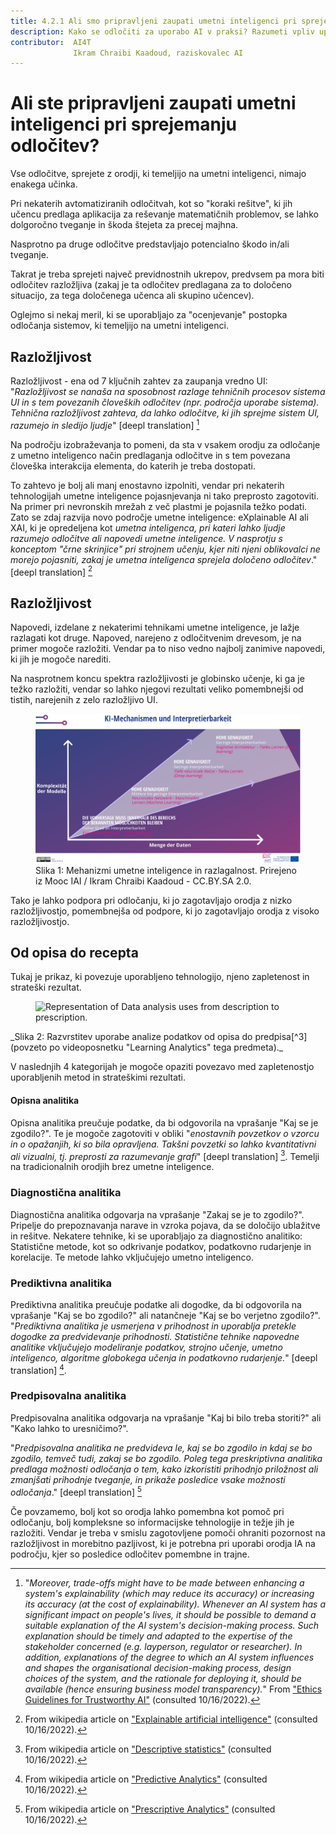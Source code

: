 ```yaml
---
title: 4.2.1 Ali smo pripravljeni zaupati umetni inteligenci pri sprejemanju odločitev?
description: Kako se odločiti za uporabo AI v praksi? Razumeti vpliv uporabe orodij umetne inteligence za odločanje in potrebne previdnostne ukrepe pri uporabi
contributor:  AI4T
              Ikram Chraibi Kaadoud, raziskovalec AI
---
```


# Ali ste pripravljeni zaupati umetni inteligenci pri sprejemanju odločitev?

Vse odločitve, sprejete z orodji, ki temeljijo na umetni inteligenci, nimajo enakega učinka.

Pri nekaterih avtomatiziranih odločitvah, kot so "koraki rešitve", ki jih učencu predlaga aplikacija za reševanje matematičnih problemov, se lahko dolgoročno tveganje in škoda štejeta za precej majhna.

Nasprotno pa druge odločitve predstavljajo potencialno škodo in/ali tveganje.

Takrat je treba sprejeti največ previdnostnih ukrepov, predvsem pa mora biti odločitev razložljiva (zakaj je ta odločitev predlagana za to določeno situacijo, za tega določenega učenca ali skupino učencev).

Oglejmo si nekaj meril, ki se uporabljajo za "ocenjevanje" postopka odločanja sistemov, ki temeljijo na umetni inteligenci.

## Razložljivost

Razložljivost - ena od 7 ključnih zahtev za zaupanja vredno UI: "_Razložljivost se nanaša na sposobnost razlage tehničnih procesov sistema UI in s tem povezanih človeških odločitev (npr. področja uporabe sistema). Tehnična razložljivost zahteva, da lahko odločitve, ki jih sprejme sistem UI, razumejo in sledijo ljudje_" [deepl translation] [^1]

Na področju izobraževanja to pomeni, da sta v vsakem orodju za odločanje z umetno inteligenco način predlaganja odločitve in s tem povezana človeška interakcija elementa, do katerih je treba dostopati.

To zahtevo je bolj ali manj enostavno izpolniti, vendar pri nekaterih tehnologijah umetne inteligence pojasnjevanja ni tako preprosto zagotoviti. Na primer pri nevronskih mrežah z več plastmi je pojasnila težko podati. Zato se zdaj razvija novo področje umetne inteligence: eXplainable AI ali XAI, ki je opredeljena kot _umetna inteligenca, pri kateri lahko ljudje razumejo odločitve ali napovedi umetne inteligence. V nasprotju s konceptom "črne skrinjice" pri strojnem učenju, kjer niti njeni oblikovalci ne morejo pojasniti, zakaj je umetna inteligenca sprejela določeno odločitev_." [deepl translation] [^2]

## Razložljivost

Napovedi, izdelane z nekaterimi tehnikami umetne inteligence, je lažje razlagati kot druge. Napoved, narejeno z odločitvenim drevesom, je na primer mogoče razložiti. Vendar pa to niso vedno najbolj zanimive napovedi, ki jih je mogoče narediti.

Na nasprotnem koncu spektra razložljivosti je globinsko učenje, ki ga je težko razložiti, vendar so lahko njegovi rezultati veliko pomembnejši od tistih, narejenih z zelo razložljivo UI.

<figure>
  <img src="Images/AI-mecanisms-and-interpretability-HQ-SI.jpg" alt="Representation of AI mechanisms and interpretability." />
  <figcaption>Slika 1: Mehanizmi umetne inteligence in razlagalnost.
 Prirejeno iz Mooc IAI / Ikram Chraibi Kaadoud - CC.BY.SA 2.0.</figcaption>
</figure>

Tako je lahko podpora pri odločanju, ki jo zagotavljajo orodja z nizko razložljivostjo, pomembnejša od podpore, ki jo zagotavljajo orodja z visoko razložljivostjo.

## Od opisa do recepta

Tukaj je prikaz, ki povezuje uporabljeno tehnologijo, njeno zapletenost in strateški rezultat.

<figure>
  <img src="Images/Data-analysis-uses-from-description-to-prescription-HQ.jpg" alt="Representation of Data analysis uses from description to prescription." />
</figure>
_Slika 2: Razvrstitev uporabe analize podatkov od opisa do predpisa[^3] (povzeto po videoposnetku "Learning Analytics" tega predmeta)._

V naslednjih 4 kategorijah je mogoče opaziti povezavo med zapletenostjo uporabljenih metod in strateškimi rezultati.

#### Opisna analitika

Opisna analitika preučuje podatke, da bi odgovorila na vprašanje "Kaj se je zgodilo?".
Te je mogoče zagotoviti v obliki "*enostavnih povzetkov o vzorcu in o opažanjih, ki so bila opravljena. Takšni povzetki so lahko kvantitativni ali vizualni, tj. preprosti za razumevanje grafi*" [deepl translation] [^4]. Temelji na tradicionalnih orodjih brez umetne inteligence.

### Diagnostična analitika

Diagnostična analitika odgovarja na vprašanje "Zakaj se je to zgodilo?".
Pripelje do prepoznavanja narave in vzroka pojava, da se določijo ublažitve in rešitve. Nekatere tehnike, ki se uporabljajo za diagnostično analitiko: Statistične metode, kot so odkrivanje podatkov, podatkovno rudarjenje in korelacije. Te metode lahko vključujejo umetno inteligenco.

### Prediktivna analitika

Prediktivna analitika preučuje podatke ali dogodke, da bi odgovorila na vprašanje "Kaj se bo zgodilo?" ali natančneje "Kaj se bo verjetno zgodilo?".
"*Prediktivna analitika je usmerjena v prihodnost in uporablja pretekle dogodke za predvidevanje prihodnosti. Statistične tehnike napovedne analitike vključujejo modeliranje podatkov, strojno učenje, umetno inteligenco, algoritme globokega učenja in podatkovno rudarjenje.*" [deepl translation] [^5].

### Predpisovalna analitika

Predpisovalna analitika odgovarja na vprašanje "Kaj bi bilo treba storiti?" ali "Kako lahko to uresničimo?".

"*Predpisovalna analitika ne predvideva le, kaj se bo zgodilo in kdaj se bo zgodilo, temveč tudi, zakaj se bo zgodilo. Poleg tega preskriptivna analitika predlaga možnosti odločanja o tem, kako izkoristiti prihodnjo priložnost ali zmanjšati prihodnje tveganje, in prikaže posledice vsake možnosti odločanja*." [deepl translation] [^6]

Če povzamemo, bolj kot so orodja lahko pomembna kot pomoč pri odločanju, bolj kompleksne so informacijske tehnologije in težje jih je razložiti.
Vendar je treba v smislu zagotovljene pomoči ohraniti pozornost na razložljivost in morebitno pazljivost, ki je potrebna pri uporabi orodja IA na področju, kjer so posledice odločitev pomembne in trajne.

[^1]: "*Moreover, trade-offs might have to be made between enhancing a system's explainability (which may reduce its accuracy) or increasing its accuracy (at the cost of explainability). Whenever an AI system has a significant impact on people's lives, it should be possible to demand a suitable explanation of the AI system's decision-making process. Such explanation should be timely and adapted to the expertise of the stakeholder concerned (e.g. layperson, regulator or researcher). In addition, explanations of the degree to which an AI system influences and shapes the organisational decision-making process, design choices of the system, and the rationale for deploying it, should be available (hence ensuring business model transparency).*" From ["Ethics Guidelines for Trustworthy AI"](https://ec.europa.eu/futurium/en/ai-alliance-consultation/guidelines/1.html#Transparency) (consulted 10/16/2022).

[^2]: From wikipedia article on ["Explainable artificial intelligence"](https://en.wikipedia.org/wiki/Explainable_artificial_intelligence) (consulted 10/16/2022).  

[^3]: See in this course the section 1.1.3. on Learning analytics (video).  

[^4]: From wikipedia article on ["Descriptive statistics"](https://en.wikipedia.org/wiki/Descriptive_statistics) (consulted 10/16/2022).  

[^5]: From wikipedia article on ["Predictive Analytics"](https://en.wikipedia.org/wiki/Predictive_analytics) (consulted 10/16/2022).  

[^6]: From wikipedia article on ["Prescriptive Analytics"](https://en.wikipedia.org/wiki/Prescriptive_analytics) (consulted 10/16/2022).
